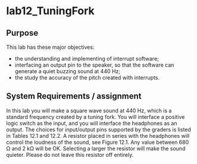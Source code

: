 # lab12_TuningFork

## Purpose

This lab has these major objectives: 
- the understanding and implementing of interrupt software;
- interfacing an output pin to the speaker, so that the software can generate a quiet buzzing sound at 440 Hz;
- the study the accuracy of the pitch created with interrupts.


## System Requirements / assignment

In this lab you will make a square wave sound at 440 Hz, which is a standard frequency created by a tuning fork. You will interface a positive logic switch as the input, and you will interface the headphones as an output. The choices for input/output pins supported by the graders is listed in Tables 12.1 and 12.2. A resistor placed in series with the headphones will control the loudness of the sound, see Figure 12.1. Any value between 680 Ω and 2 kΩ will be OK. Selecting a larger the resistor will make the sound quieter. Please do not leave this resistor off entirely.

